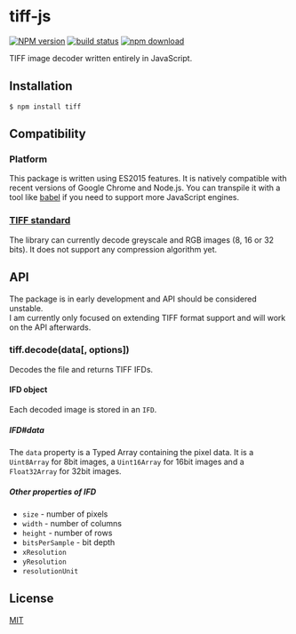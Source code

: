 # tiff-js

  [![NPM version][npm-image]][npm-url]
  [![build status][travis-image]][travis-url]
  [![npm download][download-image]][download-url]

TIFF image decoder written entirely in JavaScript.

## Installation

```
$ npm install tiff
```

## Compatibility

### Platform

This package is written using ES2015 features. It is natively compatible with recent versions of Google Chrome
and Node.js. You can transpile it with a tool like [babel](https://babeljs.io/) if you need to support more
JavaScript engines.

### [TIFF standard](https://partners.adobe.com/public/developer/en/tiff/TIFF6.pdf)

The library can currently decode greyscale and RGB images (8, 16 or 32 bits). It does not support any compression algorithm yet.

## API

The package is in early development and API should be considered unstable.  
I am currently only focused on extending TIFF format support and will work on the API afterwards.

### tiff.decode(data[, options])

Decodes the file and returns TIFF IFDs.

#### IFD object

Each decoded image is stored in an `IFD`.

##### IFD#data

The `data` property is a Typed Array containing the pixel data. It is a `Uint8Array` for 8bit images, a `Uint16Array` for 16bit images and a `Float32Array` for 32bit images.

##### Other properties of IFD

* `size` - number of pixels
* `width` - number of columns
* `height` - number of rows
* `bitsPerSample` - bit depth
* `xResolution`
* `yResolution`
* `resolutionUnit`

## License

  [MIT](./LICENSE)

[npm-image]: https://img.shields.io/npm/v/tiff.svg?style=flat-square
[npm-url]: https://www.npmjs.com/package/tiff
[travis-image]: https://img.shields.io/travis/image-js/tiff-js/master.svg?style=flat-square
[travis-url]: https://travis-ci.org/image-js/tiff-js
[download-image]: https://img.shields.io/npm/dm/tiff.svg?style=flat-square
[download-url]: https://www.npmjs.com/package/tiff
